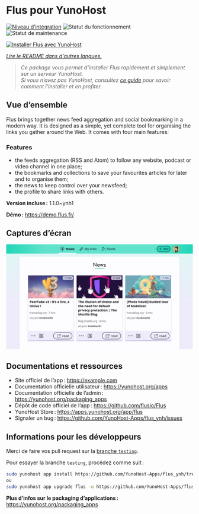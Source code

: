 <!--
Nota bene : ce README est automatiquement généré par <https://github.com/YunoHost/apps/tree/master/tools/readme_generator>
Il NE doit PAS être modifié à la main.
-->

# Flus pour YunoHost

[![Niveau d’intégration](https://dash.yunohost.org/integration/flus.svg)](https://ci-apps.yunohost.org/ci/apps/flus/) ![Statut du fonctionnement](https://ci-apps.yunohost.org/ci/badges/flus.status.svg) ![Statut de maintenance](https://ci-apps.yunohost.org/ci/badges/flus.maintain.svg)

[![Installer Flus avec YunoHost](https://install-app.yunohost.org/install-with-yunohost.svg)](https://install-app.yunohost.org/?app=flus)

*[Lire le README dans d'autres langues.](./ALL_README.md)*

> *Ce package vous permet d’installer Flus rapidement et simplement sur un serveur YunoHost.*  
> *Si vous n’avez pas YunoHost, consultez [ce guide](https://yunohost.org/install) pour savoir comment l’installer et en profiter.*

## Vue d’ensemble

Flus brings together news feed aggregation and social bookmarking in a modern way. It is designed as a simple, yet complete tool for organising the links you gather around the Web. It comes with four main features:
### Features

- the feeds aggregation (RSS and Atom) to follow any website, podcast or video channel in one place;
- the bookmarks and collections to save your favourites articles for later and to organise them;
- the news to keep control over your newsfeed;
- the profile to share links with others.


**Version incluse :** 1.1.0~ynh1

**Démo :** <https://demo.flus.fr/>

## Captures d’écran

![Capture d’écran de Flus](./doc/screenshots/screenshot.jpg)

## Documentations et ressources

- Site officiel de l’app : <https://example.com>
- Documentation officielle utilisateur : <https://yunohost.org/apps>
- Documentation officielle de l’admin : <https://yunohost.org/packaging_apps>
- Dépôt de code officiel de l’app : <https://github.com/flusio/Flus>
- YunoHost Store : <https://apps.yunohost.org/app/flus>
- Signaler un bug : <https://github.com/YunoHost-Apps/flus_ynh/issues>

## Informations pour les développeurs

Merci de faire vos pull request sur la [branche `testing`](https://github.com/YunoHost-Apps/flus_ynh/tree/testing).

Pour essayer la branche `testing`, procédez comme suit :

```bash
sudo yunohost app install https://github.com/YunoHost-Apps/flus_ynh/tree/testing --debug
ou
sudo yunohost app upgrade flus -u https://github.com/YunoHost-Apps/flus_ynh/tree/testing --debug
```

**Plus d’infos sur le packaging d’applications :** <https://yunohost.org/packaging_apps>
